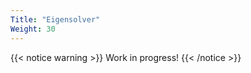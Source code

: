 ```yaml
---
Title: "Eigensolver"
Weight: 30
---
```


{{< notice warning >}}
Work in progress!
{{< /notice >}}


